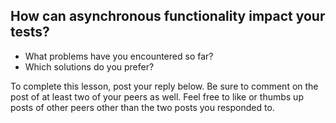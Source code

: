 ## How can asynchronous functionality impact your tests?

- What problems have you encountered so far?
- Which solutions do you prefer?

To complete this lesson, post your reply below. Be sure to comment on the post
of at least two of your peers as well. Feel free to like or thumbs up posts of
other peers other than the two posts you responded to.
